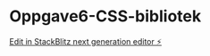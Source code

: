 # Oppgave6-CSS-bibliotek

[Edit in StackBlitz next generation editor ⚡️](https://stackblitz.com/~/github.com/eivind-glodedata/Oppgave6-CSS-bibliotek)